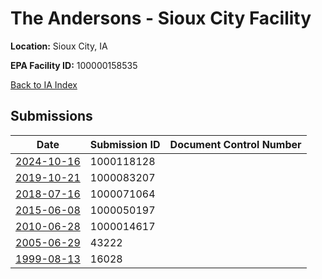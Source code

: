 # The Andersons - Sioux City Facility

**Location:** Sioux City, IA

**EPA Facility ID:** 100000158535

[Back to IA Index](../../index.md)

## Submissions

| Date | Submission ID | Document Control Number |
|------|--------------|-------------------------|
| [2024-10-16](submissions/1000118128.md) | 1000118128 |  |
| [2019-10-21](submissions/1000083207.md) | 1000083207 |  |
| [2018-07-16](submissions/1000071064.md) | 1000071064 |  |
| [2015-06-08](submissions/1000050197.md) | 1000050197 |  |
| [2010-06-28](submissions/1000014617.md) | 1000014617 |  |
| [2005-06-29](submissions/43222.md) | 43222 |  |
| [1999-08-13](submissions/16028.md) | 16028 |  |
